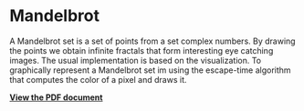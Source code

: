 ﻿# Mandelbrot

A Mandelbrot set is a set of points from a set complex numbers. By drawing
the points we obtain infinite fractals that form interesting eye catching images. The usual implementation is based on the visualization. To graphically
represent a Mandelbrot set im using the escape-time algorithm that computes the
color of a pixel and draws it.

**[View the PDF document](MandelbrotReport.pdf)**

